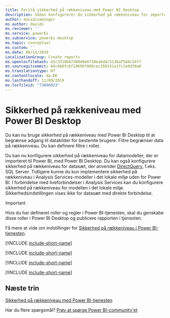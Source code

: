 ```yaml
---
title: Forstå sikkerhed på rækkeniveau med Power BI Desktop
description: Sådan konfigurerer du sikkerhed på rækkeniveau for importerede datasæt og DirectQuery i Power BI Desktop.
author: davidiseminger
ms.author: davidi
ms.reviewer: ''
ms.service: powerbi
ms.subservice: powerbi-desktop
ms.topic: conceptual
ms.custom: ''
ms.date: 08/14/2019
LocalizationGroup: Create reports
ms.openlocfilehash: d3c3310b6fd60d0e6f30eabd4c5136af5b8c54ff
ms.sourcegitcommit: 64c860fcbf2969bf089cec358331a1fc1e0d39a8
ms.translationtype: HT
ms.contentlocale: da-DK
ms.lasthandoff: 11/09/2019
ms.locfileid: "73866023"
---
```

# <a name="row-level-security-rls-with-power-bi-desktop"></a>Sikkerhed på rækkeniveau med Power BI Desktop

Du kan nu bruge sikkerhed på rækkeniveau med Power BI Desktop til at begrænse adgang til datakilder for bestemte brugere. Filtre begrænser data på rækkeniveau. Du kan definere filtre i roller.

Du kan nu konfigurere sikkerhed på rækkeniveau for datamodeller, der er importeret til Power BI, med Power BI Desktop. Du kan også konfigurere sikkerhed på rækkeniveau for datasæt, der anvender [DirectQuery](desktop-use-directquery.md), f.eks. SQL Server. Tidligere kunne du kun implementere sikkerhed på rækkeniveau i Analysis Services-modeller i det lokale miljø uden for Power BI. I forbindelse med liveforbindelser i Analysis Services kan du konfigurere sikkerhed på rækkeniveau for modellen i det lokale miljø. Sikkerhedsindstillingen vises ikke for datasæt med direkte forbindelse.

> [!IMPORTANT]
> Hvis du har defineret roller og regler i Power BI-tjenesten, skal du genskabe disse roller i Power BI Desktop og publicere rapporten i tjenesten.

Få mere at vide om indstillinger for [Sikkerhed på rækkeniveau i Power BI-tjenesten](service-admin-rls.md).

[!INCLUDE [include-short-name](./includes/rls-desktop-define-roles.md)]

[!INCLUDE [include-short-name](./includes/rls-desktop-view-as-roles.md)]

[!INCLUDE [include-short-name](./includes/rls-limitations.md)]

[!INCLUDE [include-short-name](./includes/rls-faq.md)]

## <a name="next-steps"></a>Næste trin

[Sikkerhed på rækkeniveau med Power BI-tjenesten](service-admin-rls.md)  

Har du flere spørgsmål? [Prøv at spørge Power BI-community'et](https://community.powerbi.com/)